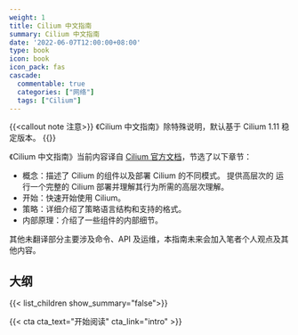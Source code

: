 ```yaml
---
weight: 1
title: Cilium 中文指南
summary: Cilium 中文指南
date: '2022-06-07T12:00:00+08:00'
type: book
icon: book
icon_pack: fas
cascade:
  commentable: true
  categories: ["网络"]
  tags: ["Cilium"]
---
```


{{<callout note 注意>}}
《Cilium 中文指南》除特殊说明，默认基于 Cilium 1.11  稳定版本。
{{</callout>}}

《Cilium 中文指南》当前内容译自 [Cilium 官方文档](https://docs.cilium.io/en/v1.11/)，节选了以下章节：

- 概念：描述了 Cilium 的组件以及部署 Cilium 的不同模式。 提供高层次的
  运行一个完整的 Cilium 部署并理解其行为所需的高层次理解。
- 开始：快速开始使用 Cilium。
- 策略：详细介绍了策略语言结构和支持的格式。
- 内部原理：介绍了一些组件的内部细节。

其他未翻译部分主要涉及命令、API 及运维，本指南未来会加入笔者个人观点及其他内容。

## 大纲

{{< list_children show_summary="false">}}

{{< cta cta_text="开始阅读" cta_link="intro" >}}

